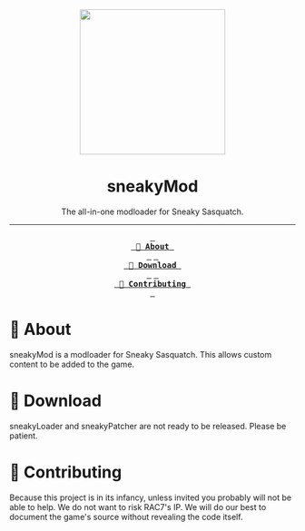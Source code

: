 <div align="center">
  <img width="256" src="https://external-content.duckduckgo.com/iu/?u=https%3A%2F%2Fassets1.ignimgs.com%2F2020%2F04%2F23%2Fsneaky-sasquatch---button-fin-1587672785044.jpg&f=1&nofb=1&ipt=0ff91a4f50038135d793cc84b6b4290b0211fcc0d57aac05e8c53996e8edd214&ipo=images" />
  <h1>sneakyMod</h1>
  <p>The all-in-one modloader for Sneaky Sasquatch.</p>
  
  ---

  **[<kbd> <br> 📝 About <br> </kbd>][About]**
  **[<kbd> <br> 📂 Download <br> </kbd>][About]**
  **[<kbd> <br> 🤝 Contributing <br> </kbd>][Contributing]**
</div>

# 📝 About
sneakyMod is a modloader for Sneaky Sasquatch. This allows custom content to be added to the game.

# 📂 Download
sneakyLoader and sneakyPatcher are not ready to be released. Please be patient.

# 🤝 Contributing
Because this project is in its infancy, unless invited you probably will not be able to help.
We do not want to risk RAC7's IP.
We will do our best to document the game's source
without revealing the code itself.

<!-- Link variables -->
[About]: #about
[Download]: #download
[Contributing]: #contributing
